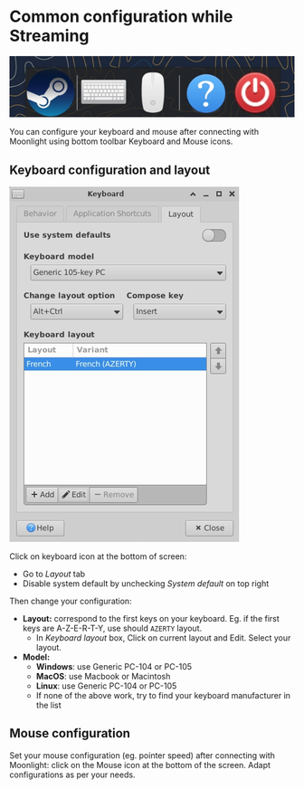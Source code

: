 # Common configuration while Streaming

![](./../assets/toolbar.png)


You can configure your keyboard and mouse after connecting with Moonlight using bottom toolbar Keyboard and Mouse icons.

## Keyboard configuration and layout

![](./../assets/keyboard-config.png)

Click on keyboard icon at the bottom of screen:
- Go to _Layout_ tab
- Disable system default by unchecking _System default_ on top right

Then change your configuration:
- **Layout:** correspond to the first keys on your keyboard. Eg. if the first keys are A-Z-E-R-T-Y, use should `AZERTY` layout.
  - In _Keyboard layout_ box, Click on current layout and Edit. Select your layout.
- **Model:**
  - **Windows**: use Generic PC-104 or PC-105
  - **MacOS**: use Macbook or Macintosh
  - **Linux**: use Generic PC-104 or PC-105
  - If none of the above work, try to find your keyboard manufacturer in the list

## Mouse configuration

Set your mouse configuration (eg. pointer speed) after connecting with Moonlight: click on the Mouse icon at the bottom of the screen. Adapt configurations as per your needs.
